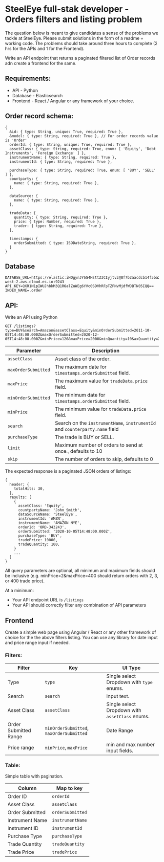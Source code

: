 # SteelEye full-stak developer - Orders filters and listing problem

The question below is meant to give candidates a sense of the problems we tackle at SteelEye. Please submit solutions in the form of a readme + working code. The problems should take around three hours to complete (2 hrs for the APIs and 1 for the Frontend).

Write an API endpoint that returns a paginated filtered list of Order records adn create a frontend for the same.

## Requirements:
* API - Python
* Database - Elasticsearch
* Frontend - React / Angular or any framework of your choice.

## Order record schema:
```
{
  &id: { type: String, unique: True, required: True },
  &model: { type: String, required: True }, // For order records value is 'Order'
  orderId: { type: String, unique: True, required: True },
  assetClass: { type: String, required: True, enum: [ 'Equity', 'Debt Instruments', 'Foreign Exchange' ] },
  instrumentName: { type: String, required: True },
  instrumentId: { type: String, required: True },

  purchaseType: { type: String, required: True, enum: [ 'BUY', 'SELL' ] },
  countparty: {
    name: { type: String, required: True },
  },

  dataSource: {
    name: { type: String, required: True },
  },

  tradeData: {
    quantity: { type: String, required: True },
    price: { type: Number, required: True },
    trader: { type: String, required: True },
  },

  timestamps: {
    orderSubmitted: { type: ISODateString, required: True },
  }
}
```

## Database 
```
DATABSE_URL=https://elastic:iHOgynJY6G4HsttZ3CIyjtvz@8f7b2aacdcb14f5ba2464e685e175e69.eu-west-2.aws.cloud.es.io:9243
API_KEY=QXR1N1pIWUJhbkM3Q1R6alZuWEg6YVc0SDVhRFpTZFNvMjdfWDBTN05IQQ==
INDEX_NAME=.order
```

## API:
Write an API using Python 

```
GET /listings?type=BUY&search=Amazon&assetClass=Equity&minOrderSubmitted=2011-10-05T14:48:00.000Z&maxOrderSubmitted=2020-12-05T14:48:00.000Z&minPrice=120&maxPrice=2000&minQuantity=10&axQuantity=2000
```


| Parameter           | Description                                                                  |
|---------------------|------------------------------------------------------------------------------|
| `assetClass`        | Asset class of the order.                                                    |
| `maxOrderSubmitted` | The maximum date for `timestamps.orderSubmitted` field.                      |
| `maxPrice`          | The maximum value for `tradeData.price` field.                               |
| `minOrderSubmitted` | The minimum date for `timestamps.orderSubmitted` field.                      |
| `minPrice`          | The minimum value for `tradeData.price` field.                               |
| `search`            | Search on the `instrumentName`, `instrumentId` and `counterparty.name` field |
| `purchaseType`      | The trade is BUY or SELL.                                                    |
| `limit`             | Maximum number of orders to send at once., defaults to 10                    |
| `skip`              | The number of orders to skip, defaults to 0                                  |


The expected response is a paginated JSON orders of listings:

```
{
  header: {
    totalHits: 30,
  },
  results: [
    {
      assetClass: 'Equity',
      countpartyName: 'John Smith',
      dataSourceName: 'SteelEye',
      instrumentId: 'AMZN',
      instrumentName: 'AMAZON NYE',
      orderId: 'ORD-343243',
      orderSubmitted: '2020-10-05T14:48:00.000Z',
      purchaseType: 'BUY',
      tradePrice: 10000,
      tradeQuantity: 100,
    }
    ...
  ]
}
```

All query parameters are optional, all minimum and maximum fields should be inclusive (e.g. minPrice=2&maxPrice=400 should return orders with 2, 3, or 400 trade price).

At a minimum:
- Your API endpoint URL is `/listings`
- Your API should correctly filter any combination of API parameters

## Frontend

Create a simple web page using Angular / React or any other framework of choice for the the above filters listing. You can use any library for date input and price range input if needed.

### Filters:

| Filter                 | Key                                       |  UI Type                                          |
|------------------------|-------------------------------------------|---------------------------------------------------|
| Type                   | `type`                                    |  Single select Dropdown with `type` enums.        |
| Search                 | `search`                                  |  Input text.                                      |
| Asset Class            | `assetClass`                              |  Single select Dropdown with `assetClass` enums.  |
| Order Submitted Range  | `minOrderSubmitted`, `maxOrderSubmitted`  |  Date Range                                       |
| Price range            | `minPrice`, `maxPrice`                    |  min and max number input fields.                 |

### Table:

Simple table with pagination.

| Column                 | Map to key        |
|------------------------|-------------------|
| Order ID               | `orderId`         |
| Asset Class            | `assetClass`      |
| Order Submitted        | `orderSubmitted`  |
| Instrument Name        | `instrumentName`  |
| Instrument ID          | `instrumentId`    |
| Purchase Type          | `purchaseType`    |
| Trade Quantity         | `tradeQuantity`   |
| Trade Price            | `tradePrice`      |
